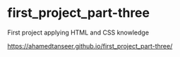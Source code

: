# first_project_part-three
First project applying HTML and CSS knowledge

https://ahamedtanseer.github.io/first_project_part-three/
